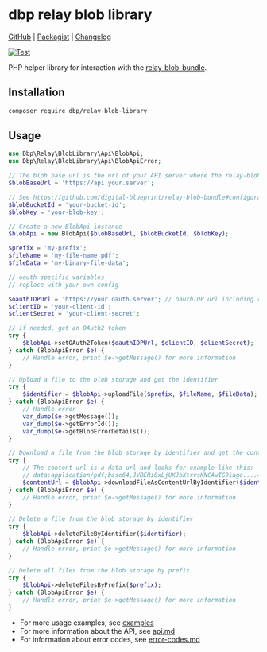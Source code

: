 # dbp relay blob library

[GitHub](https://github.com/digital-blueprint/relay-blob-library) |
[Packagist](https://packagist.org/packages/dbp/relay-blob-library) |
[Changelog](https://github.com/digital-blueprint/relay-blob-library/blob/main/CHANGELOG.md)

[![Test](https://github.com/digital-blueprint/relay-blob-library/actions/workflows/test.yml/badge.svg)](https://github.com/digital-blueprint/relay-blob-library/actions/workflows/test.yml)

PHP helper library for interaction with the [relay-blob-bundle](https://github.com/digital-blueprint/relay-blob-bundle).

## Installation

```bash
composer require dbp/relay-blob-library
```

## Usage

```php
use Dbp\Relay\BlobLibrary\Api\BlobApi;
use Dbp\Relay\BlobLibrary\Api\BlobApiError;

// The blob base url is the url of your API server where the relay-blob-bundle is installed
$blobBaseUrl = 'https://api.your.server';

// See https://github.com/digital-blueprint/relay-blob-bundle#configuration for more information about the blob bucket id and key
$blobBucketId = 'your-bucket-id';
$blobKey = 'your-blob-key';

// Create a new BlobApi instance
$blobApi = new BlobApi($blobBaseUrl, $blobBucketId, $blobKey);

$prefix = 'my-prefix';
$fileName = 'my-file-name.pdf';
$fileData = 'my-binary-file-data';

// oauth specific variables
// replace with your own config

$oauthIDPUrl = 'https://your.oauth.server'; // oauthIDP url including realm
$clientID = 'your-client-id';
$clientSecret = 'your-client-secret';

// if needed, get an OAuth2 token
try {
    $blobApi->setOAuth2Token($oauthIDPUrl, $clientID, $clientSecret);
} catch (BlobApiError $e) {
    // Handle error, print $e->getMessage() for more information
}

// Upload a file to the blob storage and get the identifier
try {
    $identifier = $blobApi->uploadFile($prefix, $fileName, $fileData);
} catch (BlobApiError $e) {
    // Handle error
    var_dump($e->getMessage());
    var_dump($e->getErrorId());
    var_dump($e->getBlobErrorDetails());
}

// Download a file from the blob storage by identifier and get the content url
try {
    // The content url is a data url and looks for example like this:
    // data:application/pdf;base64,JVBERi0xLjUKJbXtrvsKNCAwIG9iago....= 
    $contentUrl = $blobApi->downloadFileAsContentUrlByIdentifier($identifier);
} catch (BlobApiError $e) {
    // Handle error, print $e->getMessage() for more information
}

// Delete a file from the blob storage by identifier
try {
    $blobApi->deleteFileByIdentifier($identifier);
} catch (BlobApiError $e) {
    // Handle error, print $e->getMessage() for more information
}

// Delete all files from the blob storage by prefix
try {
    $blobApi->deleteFilesByPrefix($prefix);
} catch (BlobApiError $e) {
    // Handle error, print $e->getMessage() for more information
}
```

- For more usage examples, see [examples](./examples/)
- For more information about the API, see [api.md](./docs/api.md)
- For information about error codes, see [error-codes.md](./docs/error-codes.md)

